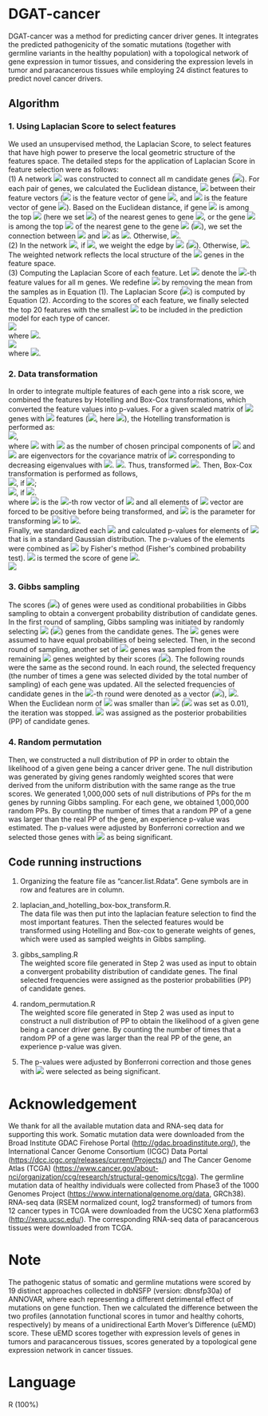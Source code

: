 # DGAT-cancer
DGAT-cancer was a method for predicting cancer driver genes. It integrates the predicted pathogenicity of the somatic mutations (together with germline variants in the healthy population) with a topological network of gene expression in tumor tissues, and considering the expression levels in tumor and paracancerous tissues while employing 24 distinct features to predict novel cancer drivers.
## Algorithm
### 1.	Using Laplacian Score to select features
We used an unsupervised method, the Laplacian Score, to select features that have high power to preserve the local geometric structure of the features space. The detailed steps for the application of Laplacian Score in feature selection were as follows:  
(1) A network ![](https://latex.codecogs.com/svg.image?\mathit{N}) was constructed to connect all m candidate genes (![](https://latex.codecogs.com/svg.image?\mathit{N}\in&space;\mathbb{R}^{\mathit{m}\times&space;\mathit{m}})). For each pair of genes, we calculated the Euclidean distance, ![](https://latex.codecogs.com/svg.image?\left|\mathit{x}_{i}-\mathit{x}_{j}&space;\right|) between their feature vectors (![](https://latex.codecogs.com/svg.image?\mathit{x}_{i}) is the feature vector of gene ![](https://latex.codecogs.com/svg.image?\mathit{i}), and ![](https://latex.codecogs.com/svg.image?\mathit{x}_{j}) is the feature vector of gene ![](https://latex.codecogs.com/svg.image?\mathit{j})). Based on the Euclidean distance, if gene ![](https://latex.codecogs.com/svg.image?\mathit{i}) is among the top ![](https://latex.codecogs.com/svg.image?\mathit{k}) (here we set ![](https://latex.codecogs.com/svg.image?k=\left&space;[&space;0.01\times&space;m&space;\right&space;])) of the nearest genes to gene ![](https://latex.codecogs.com/svg.image?j), or the gene ![](https://latex.codecogs.com/svg.image?j) is among the top ![](https://latex.codecogs.com/svg.image?k) of the nearest gene to the gene ![](https://latex.codecogs.com/svg.image?i) (![](https://latex.codecogs.com/svg.image?i\neq&space;j)), we set the connection between ![](https://latex.codecogs.com/svg.image?i) and ![](https://latex.codecogs.com/svg.image?j) as ![](https://latex.codecogs.com/svg.image?N_{ij}=1). Otherwise, ![](https://latex.codecogs.com/svg.image?N_{ij}=0).  
(2) In the network ![](https://latex.codecogs.com/svg.image?N), if ![](https://latex.codecogs.com/svg.image?N_{ij}=1), we weight the edge by ![](https://latex.codecogs.com/svg.image?W_{ij}=e^{-\left\||&space;x_{i}-x_{j}\right\||^{2}) (![](https://latex.codecogs.com/svg.image?\mathit{W}\in&space;\mathbb{R}^{\mathit{m}\times&space;\mathit{m}})). Otherwise, ![](https://latex.codecogs.com/svg.image?W_{ij}=0). The weighted network reflects the local structure of the ![](https://latex.codecogs.com/svg.image?m) genes in the feature space.  
(3) Computing the Laplacian Score of each feature. Let ![](https://latex.codecogs.com/svg.image?y_{l}=\left&space;[&space;y_{l1},&space;y_{l2},&space;...,&space;y_{lm}&space;\right&space;]^{T}) denote the ![](https://latex.codecogs.com/svg.image?l)-th feature values for all m genes. We redefine ![](https://latex.codecogs.com/svg.image?y_{l}) by removing the mean from the samples as in Equation (1). The Laplacian Score (![](https://latex.codecogs.com/svg.image?LS)) is computed by Equation (2). According to the scores of each feature, we finally selected the top 20 features with the smallest ![](https://latex.codecogs.com/svg.image?LS) to be included in the prediction model for each type of cancer.  
![](https://latex.codecogs.com/svg.image?\widetilde{y}_{l}=y_{l}-\frac{y_{l}^{T}DI}{I^{T}DI}I,&space;\mathit{(1)})  
where ![](https://latex.codecogs.com/svg.image?D=diag(\sum_{j=1}^{m}W_{1j},\sum_{j=1}^{m}W_{2j},...,\sum_{j=1}^{m}W_{mj}),&space;I=\left&space;[&space;1,1,...,1&space;\right&space;]^{T}).  
![](https://latex.codecogs.com/svg.image?LS_{l}=\frac{\widetilde{y}_{l}^{T}L\widetilde{y}_{l}}{\widetilde{y}_{l}^{T}D\widetilde{y}_{l}},&space;\mathit{(2)})  
where ![](https://latex.codecogs.com/svg.image?L=D-W).  
### 2.	Data transformation  
In order to integrate multiple features of each gene into a risk score, we combined the features by Hotelling and Box-Cox transformations, which converted the feature values into p-values. For a given scaled matrix of ![](https://latex.codecogs.com/svg.image?m) genes with ![](https://latex.codecogs.com/svg.image?n) features (![](https://latex.codecogs.com/svg.image?\mathit{P}\in&space;\mathbb{R}^{\mathit{m}\times&space;\mathit{n}}), here ![](https://latex.codecogs.com/svg.image?n=20)), the Hotelling transformation is performed as:   
![](https://latex.codecogs.com/svg.image?P^{'}=U\left&space;(&space;P-IM&space;\right&space;)^{T}),  
where ![](https://latex.codecogs.com/svg.image?U=\left&space;[&space;v_{1};v_{2};...;v_{n^{'}}&space;\right&space;]^{T}) with ![](https://latex.codecogs.com/svg.image?{n}'\leqslant&space;n) as the number of chosen principal components of ![](https://latex.codecogs.com/svg.image?P) and ![](https://latex.codecogs.com/svg.image?V=\left&space;[&space;v_{1};v_{2};...;v_{n}&space;\right&space;]) are eigenvectors for the covariance matrix of ![](https://latex.codecogs.com/svg.image?P) corresponding to decreasing eigenvalues with ![](https://latex.codecogs.com/svg.image?\lambda_{1}\geq&space;&space;\lambda_{2}\geqslant...\geqslant&space;&space;\lambda_{n}). ![](https://latex.codecogs.com/svg.image?M=\left&space;[&space;\frac{1}{m}\sum_{i=1}^{m}P_{i1},\frac{1}{m}\sum_{i=1}^{m}P_{i2},...,\frac{1}{m}\sum_{i=1}^{m}P_{in}&space;\right&space;]). Thus, transformed ![](https://latex.codecogs.com/svg.image?{P}'\in&space;\mathbb{R}^{{n}'\times&space;m}). Then, Box-Cox transformation is performed as follows,  
![](https://latex.codecogs.com/svg.image?{pi}'=\frac{pi^{\beta&space;_{i}}-1}{\beta&space;_{i}}), if ![](https://latex.codecogs.com/svg.image?\beta&space;_{i}\neq&space;0);  
![](https://latex.codecogs.com/svg.image?{pi}'=log(pi)), if ![](https://latex.codecogs.com/svg.image?\beta&space;_{i}=0).  
where ![](https://latex.codecogs.com/svg.image?pi) is the ![](https://latex.codecogs.com/svg.image?i)-th row vector of ![](https://latex.codecogs.com/svg.image?P') and all elements of ![](https://latex.codecogs.com/svg.image?pi) vector are forced to be positive before being transformed, and ![](https://latex.codecogs.com/svg.image?\beta&space;_{i}) is the parameter for transforming ![](https://latex.codecogs.com/svg.image?pi) to ![](https://latex.codecogs.com/svg.image?pi').  
Finally, we standardized each ![](https://latex.codecogs.com/svg.image?pi') and calculated p-values for elements of ![](https://latex.codecogs.com/svg.image?pi') that is in a standard Gaussian distribution. The p-values of the elements were combined as ![](https://latex.codecogs.com/svg.image?S(j)) by Fisher's method (Fisher's combined probability test). ![](https://latex.codecogs.com/svg.image?S(j)) is termed the score of gene ![](https://latex.codecogs.com/svg.image?j).  
![](https://latex.codecogs.com/svg.image?S(j)=-ln({\chi&space;_{n'}^{2}}^{-1}(-2\sum_{i=1}^{n'}log(pi_{j}^{'}))))  
### 3.	Gibbs sampling  
The scores (![](https://latex.codecogs.com/svg.image?S)) of genes were used as conditional probabilities in Gibbs sampling to obtain a convergent probability distribution of candidate genes. In the first round of sampling, Gibbs sampling was initiated by randomly selecting ![](https://latex.codecogs.com/svg.image?m') (![](https://latex.codecogs.com/svg.image?m'\leq&space;m)) genes from the candidate genes. The ![](https://latex.codecogs.com/svg.image?m') genes were assumed to have equal probabilities of being selected. Then, in the second round of sampling, another set of ![](https://latex.codecogs.com/svg.image?m') genes was sampled from the remaining ![](https://latex.codecogs.com/svg.image?m-m') genes weighted by their scores (![](https://latex.codecogs.com/svg.image?S)). The following rounds were the same as the second round. In each round, the selected frequency (the number of times a gene was selected divided by the total number of sampling) of each gene was updated. All the selected frequencies of candidate genes in the ![](https://latex.codecogs.com/svg.image?i)-th round were denoted as a vector (![](https://latex.codecogs.com/svg.image?m\times&space;1)), ![](https://latex.codecogs.com/svg.image?Freq_{i}). When the Euclidean norm of ![](https://latex.codecogs.com/svg.image?Freq_{i}-Freq_{i-1}) was smaller than ![](https://latex.codecogs.com/svg.image?E_{Gibbs}) (![](https://latex.codecogs.com/svg.image?E_{Gibbs}) was set as 0.01), the iteration was stopped. ![](https://latex.codecogs.com/svg.image?Freq_{last}) was assigned as the posterior probabilities (PP) of candidate genes.  
### 4.	Random permutation  
Then, we constructed a null distribution of PP in order to obtain the likelihood of a given gene being a cancer driver gene. The null distribution was generated by giving genes randomly weighted scores that were derived from the uniform distribution with the same range as the true scores. We generated 1,000,000 sets of null distributions of PPs for the m genes by running Gibbs sampling. For each gene, we obtained 1,000,000 random PPs. By counting the number of times that a random PP of a gene was larger than the real PP of the gene, an experience p-value was estimated. The p-values were adjusted by Bonferroni correction and we selected those genes with ![](https://latex.codecogs.com/svg.image?p_{adj}<0.01) as being significant.  
## Code running instructions  
1.	Organizing the feature file as “cancer.list.Rdata”. Gene symbols are in row and features are in column.  

2.	laplacian_and_hotelling_box-box_transform.R.   
The data file was then put into the laplacian feature selection to find the most important features. Then the selected features would be transformed using Hotelling and Box-cox to generate weights of genes, which were used as sampled weights in Gibbs sampling.  

3.	gibbs_sampling.R  
The weighted score file generated in Step 2 was used as input to obtain a convergent probability distribution of candidate genes. The final selected frequencies were assigned as the posterior probabilities (PP) of candidate genes.  

4.	random_permutation.R  
The weighted score file generated in Step 2 was used as input to construct a null distribution of PP to obtain the likelihood of a given gene being a cancer driver gene. By counting the number of times that a random PP of a gene was larger than the real PP of the gene, an experience p-value was given.   

5.	The p-values were adjusted by Bonferroni correction and those genes with ![](https://latex.codecogs.com/svg.image?p_{adj}<0.01) were selected as being significant.  
# Acknowledgement  
We thank for all the available mutation data and RNA-seq data for supporting this work. Somatic mutation data were downloaded from the Broad Institute GDAC Firehose Portal (http://gdac.broadinstitute.org/), the International Cancer Genome Consortium (ICGC) Data Portal (https://dcc.icgc.org/releases/current/Projects/) and The Cancer Genome Atlas (TCGA) (https://www.cancer.gov/about-nci/organization/ccg/research/structural-genomics/tcga). The germline mutation data of healthy individuals were collected from Phase3 of the 1000 Genomes Project (https://www.internationalgenome.org/data, GRCh38). RNA-seq data (RSEM normalized count, log2 transformed) of tumors from 12 cancer types in TCGA were downloaded from the UCSC Xena platform63 (http://xena.ucsc.edu/). The corresponding RNA-seq data of paracancerous tissues were downloaded from TCGA.  
# Note  
The pathogenic status of somatic and germline mutations were scored by 19 distinct approaches collected in dbNSFP (version: dbnsfp30a) of ANNOVAR, where each representing a different detrimental effect of mutations on gene function. Then we calculated the difference between the two profiles (annotation functional scores in tumor and healthy cohorts, respectively) by means of a unidirectional Earth Mover’s Difference (uEMD) score. These uEMD scores together with expression levels of genes in tumors and paracancerous tissues, scores generated by a topological gene expression network in cancer tissues.  
# Language
R (100%)
